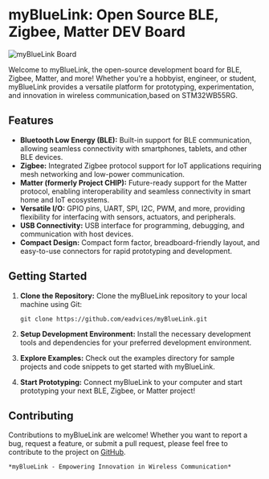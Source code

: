 # myBlueLink: Open Source BLE, Zigbee, Matter DEV Board

![myBlueLink Board](./myBLE-board.jpg)

Welcome to myBlueLink, the open-source development board for BLE, Zigbee, Matter, and more! Whether you're a hobbyist, engineer, or student, myBlueLink provides a versatile platform for prototyping, experimentation, and innovation in wireless communication,based on STM32WB55RG.

## Features

- **Bluetooth Low Energy (BLE):** Built-in support for BLE communication, allowing seamless connectivity with smartphones, tablets, and other BLE devices.
- **Zigbee:** Integrated Zigbee protocol support for IoT applications requiring mesh networking and low-power communication.
- **Matter (formerly Project CHIP):** Future-ready support for the Matter protocol, enabling interoperability and seamless connectivity in smart home and IoT ecosystems.
- **Versatile I/O:** GPIO pins, UART, SPI, I2C, PWM, and more, providing flexibility for interfacing with sensors, actuators, and peripherals.
- **USB Connectivity:** USB interface for programming, debugging, and communication with host devices.
- **Compact Design:** Compact form factor, breadboard-friendly layout, and easy-to-use connectors for rapid prototyping and development.

## Getting Started

1. **Clone the Repository:** Clone the myBlueLink repository to your local machine using Git:

   ```
   git clone https://github.com/eadvices/myBlueLink.git
   ```

2. **Setup Development Environment:** Install the necessary development tools and dependencies for your preferred development environment.

3. **Explore Examples:** Check out the examples directory for sample projects and code snippets to get started with myBlueLink.

4. **Start Prototyping:** Connect myBlueLink to your computer and start prototyping your next BLE, Zigbee, or Matter project!

## Contributing

Contributions to myBlueLink are welcome! Whether you want to report a bug, request a feature, or submit a pull request, please feel free to contribute to the project on [GitHub](https://github.com/eadvices/myBlueLink).

```
*myBlueLink - Empowering Innovation in Wireless Communication*
```
